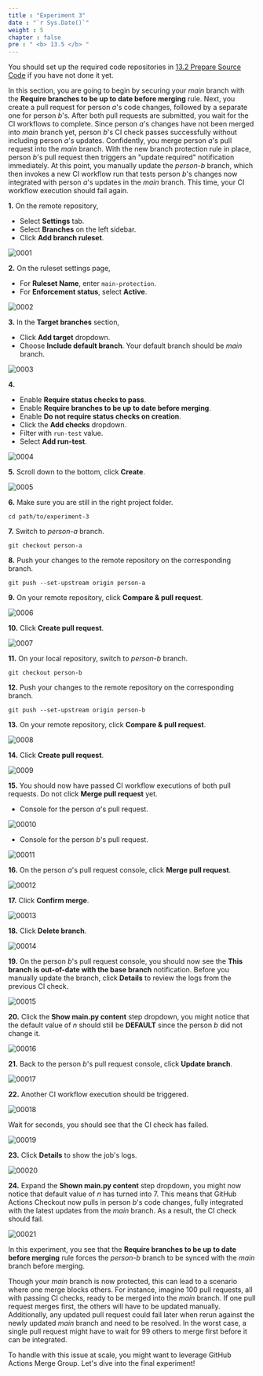 ```yaml
---
title : "Experiment 3"
date : "`r Sys.Date()`"
weight : 5
chapter : false
pre : " <b> 13.5 </b> "
---
```


You should set up the required code repositories in [13.2 Prepare Source Code](13-experiments-with-gitHub-actions-merge-group/2-prepare-source-code) if you have not done it yet.

In this section, you are going to begin by securing your *main* branch with the **Require branches to be up to date before merging** rule. Next, you create a pull request for person *a*'s code changes, followed by a separate one for person *b*'s. After both pull requests are submitted, you wait for the CI workflows to complete. Since person *a*'s changes have not been merged into *main* branch yet, person *b*'s CI check passes successfully without including person *a*'s updates. Confidently, you merge person *a*'s pull request into the *main* branch. With the new branch protection rule in place, person *b*'s pull request then triggers an "update required" notification immediately. At this point, you manually update the *person-b* branch, which then invokes a new CI workflow run that tests person *b*'s changes now integrated with person *a*'s updates in the *main* branch. This time, your CI workflow execution should fail again.

**1.** On the remote repository,

- Select **Settings** tab.
- Select **Branches** on the left sidebar.
- Click **Add branch ruleset**.

![0001](/images/13/5/0001.svg?featherlight=false&width=100pc)

**2.** On the ruleset settings page,

- For **Ruleset Name**, enter `main-protection`.
- For **Enforcement status**, select **Active**.

![0002](/images/13/5/0002.svg?featherlight=false&width=100pc)

**3.** In the **Target branches** section,

- Click **Add target** dropdown.
- Choose **Include default branch**. Your default branch should be *main* branch.

![0003](/images/12/1/0003.svg?featherlight=false&width=100pc)

**4.**

- Enable **Require status checks to pass**.
- Enable **Require branches to be up to date before merging**.
- Enable **Do not require status checks on creation**.
- Click the **Add checks** dropdown.
- Filter with `run-test` value.
- Select **Add run-test**.

![0004](/images/13/5/0003.svg?featherlight=false&width=100pc)

**5.** Scroll down to the bottom, click **Create**.

![0005](/images/12/1/00010.svg?featherlight=false&width=100pc)

**6.** Make sure you are still in the right project folder.

```git
cd path/to/experiment-3
```

**7.** Switch to *person-a* branch.

```git
git checkout person-a
```

**8.** Push your changes to the remote repository on the corresponding branch.

```git
git push --set-upstream origin person-a
```

**9.** On your remote repository, click **Compare & pull request**.

![0006](/images/13/5/0004.svg?featherlight=false&width=100pc)

**10.** Click **Create pull request**.

![0007](/images/13/3/0002.svg?featherlight=false&width=100pc)

**11.** On your local repository, switch to *person-b* branch.

```git
git checkout person-b
```

**12.** Push your changes to the remote repository on the corresponding branch.

```git
git push --set-upstream origin person-b
```

**13.** On your remote repository, click **Compare & pull request**.

![0008](/images/13/5/0005.svg?featherlight=false&width=100pc)

**14.** Click **Create pull request**.

![0009](/images/13/3/0009.svg?featherlight=false&width=100pc)

**15.** You should now have passed CI workflow executions of both pull requests. Do not click **Merge pull request** yet.

- Console for the person *a*'s pull request.

![00010](/images/13/4/0003.svg?featherlight=false&width=100pc)

- Console for the person *b*'s pull request.

![00011](/images/13/4/0004.svg?featherlight=false&width=100pc)

**16.** On the person *a*'s pull request console, click **Merge pull request**.

![00012](/images/13/4/0005.svg?featherlight=false&width=100pc)

**17.** Click **Confirm merge**.

![00013](/images/13/4/0006.svg?featherlight=false&width=100pc)

**18.** Click **Delete branch**.

![00014](/images/13/4/0007.svg?featherlight=false&width=100pc)

**19.** On the person *b*'s pull request console, you should now see the **This branch is out-of-date with the base branch** notification. Before you manually update the branch, click **Details** to review the logs from the previous CI check.

![00015](/images/13/5/0006.svg?featherlight=false&width=100pc)

**20.** Click the **Show main.py content** step dropdown, you might notice that the default value of *n* should still be **DEFAULT** since the person *b* did not change it.

![00016](/images/13/5/0007.svg?featherlight=false&width=100pc)

**21.** Back to the person *b*'s pull request console, click **Update branch**.

![00017](/images/13/5/0008.svg?featherlight=false&width=100pc)

**22.** Another CI workflow execution should be triggered.

![00018](/images/13/5/0009.svg?featherlight=false&width=100pc)

Wait for seconds, you should see that the CI check has failed.

![00019](/images/13/5/00010.svg?featherlight=false&width=100pc)

**23.** Click **Details** to show the job's logs.

![00020](/images/13/5/00011.svg?featherlight=false&width=100pc)

**24.** Expand the **Shown main.py content** step dropdown, you might now notice that default value of *n* has turned into 7. This means that GitHub Actions Checkout now pulls in person *b*'s code changes, fully integrated with the latest updates from the *main* branch. As a result, the CI check should fail.

![00021](/images/13/5/00012.svg?featherlight=false&width=100pc)

In this experiment, you see that the **Require branches to be up to date before merging** rule forces the *person-b* branch to be synced with the *main* branch before merging.

Though your *main* branch is now protected, this can lead to a scenario where one merge blocks others. For instance, imagine 100 pull requests, all with passing CI checks, ready to be merged into the *main* branch. If one pull request merges first, the others will have to be updated manually. Additionally, any updated pull request could fail later when rerun against the newly updated *main* branch and need to be resolved. In the worst case, a single pull request might have to wait for 99 others to merge first before it can be integrated.

To handle with this issue at scale, you might want to leverage GitHub Actions Merge Group. Let's dive into the final experiment!